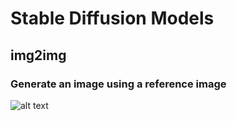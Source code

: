 # Stable Diffusion Models

## img2img
### Generate an image using a reference image
![alt text](https://github.com/[username]/[reponame]/blob/[branch]/image.jpg?raw=true)
